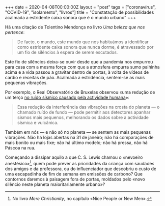 +++
date = 2020-04-08T00:00:00Z
layout = "post"
tags = ["coronavírus", "COVID-19", "isolamento", "livros"]
title = "Constatação de possibilidades acalmada a estridente caixa sonora que é o mundo urbano"
+++

Há uma citação de Tolentino Mendonça no livro _Uma beleza que nos pertence_:

>De facto, o mundo, este mundo que nos habituámos a identificar como estridente caixa sonora que nunca dorme, é atravessado por um fio de silêncios à espera de serem escutados.

Este fio de silêncios deixa-se ouvir desde que a pandemia nos empurrou para casa com a mesma força com que a atmosfera empurra sumo palhinha acima e a vida passou a gravitar dentro de portas, à volta de vídeos de cardio e receitas de pão. Acalmada a estridência, sentem-se as mais pequenas vibrações.

Por exemplo, o Real Observatório de Bruxelas observou «uma redução de um terço [no ruído sísmico causado pela actividade humana](https://www.publico.pt/2020/04/06/ciencia/noticia/silencio-covid19-deixanos-ouvir-melhor-sismos-1910922)»:

>Essa redução da interferência das vibrações na crosta do planeta — o chamado ruído de fundo — pode permitir aos detectores apanhar sismos mais pequenos, melhorando os dados sobre a actividade sísmica e vulcânica.

Também em nós — e não só no planeta — se sentem as mais pequenas vibrações. Não há lojas abertas na 31 de janeiro; não há comparações de mais bonito ou mais fixe; não há último modelo; não há pressa, não há Páscoa na rua.

Começando a dissipar aquilo a que C. S. Lewis chamou o «nevoeiro anestésico»[^1], quem pode prever as prioridades da criança com saudades dos amigos e da professora, ou do influenciador que descobriu o custo de uma escapadinha de fim de semana em emissões de carbono? Que contornos daremos à paisagem fora de portas, moldados pelo «novo silêncio neste planeta maioritariamente urbano»?

[^1]: No livro _Mere Christianity_, no capítulo «Nice People or New Men».
